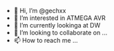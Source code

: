 - 👋 Hi, I’m @gechxx
- 👀 I’m interested in ATMEGA AVR
- 🌱 I’m currently lookinga at DW
- 💞️ I’m looking to collaborate on ...
- 📫 How to reach me ...

<!---
gechxx/gechxx is a ✨ special ✨ repository because its `README.md` (this file) appears on your GitHub profile.
You can click the Preview link to take a look at your changes.
--->

